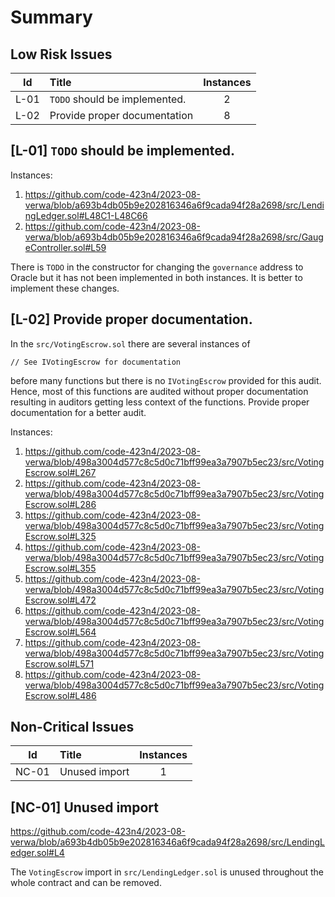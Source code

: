 # Summary

## Low Risk Issues
|Id|Title| Instances
|:--:|:-------|:-----:
|L-01| ``TODO`` should be implemented. | 2
|L-02| Provide proper documentation | 8


## [L-01] ``TODO`` should be implemented.
Instances:
1. https://github.com/code-423n4/2023-08-verwa/blob/a693b4db05b9e202816346a6f9cada94f28a2698/src/LendingLedger.sol#L48C1-L48C66
2. https://github.com/code-423n4/2023-08-verwa/blob/a693b4db05b9e202816346a6f9cada94f28a2698/src/GaugeController.sol#L59

There is ``TODO`` in the constructor for changing the ``governance`` address to Oracle but it has not been implemented in both instances. It is better to implement these changes.

## [L-02] Provide proper documentation.
In the ``src/VotingEscrow.sol`` there are several instances of 
```
// See IVotingEscrow for documentation
``` 
before many functions but there is no ``IVotingEscrow`` provided for this audit. Hence, most of this functions are audited without proper documentation resulting in auditors getting less context of the functions. Provide proper documentation for a better audit.

Instances:
1. https://github.com/code-423n4/2023-08-verwa/blob/498a3004d577c8c5d0c71bff99ea3a7907b5ec23/src/VotingEscrow.sol#L267
2. https://github.com/code-423n4/2023-08-verwa/blob/498a3004d577c8c5d0c71bff99ea3a7907b5ec23/src/VotingEscrow.sol#L286
3. https://github.com/code-423n4/2023-08-verwa/blob/498a3004d577c8c5d0c71bff99ea3a7907b5ec23/src/VotingEscrow.sol#L325
4. https://github.com/code-423n4/2023-08-verwa/blob/498a3004d577c8c5d0c71bff99ea3a7907b5ec23/src/VotingEscrow.sol#L355
5. https://github.com/code-423n4/2023-08-verwa/blob/498a3004d577c8c5d0c71bff99ea3a7907b5ec23/src/VotingEscrow.sol#L472
6. https://github.com/code-423n4/2023-08-verwa/blob/498a3004d577c8c5d0c71bff99ea3a7907b5ec23/src/VotingEscrow.sol#L564
7. https://github.com/code-423n4/2023-08-verwa/blob/498a3004d577c8c5d0c71bff99ea3a7907b5ec23/src/VotingEscrow.sol#L571
8. https://github.com/code-423n4/2023-08-verwa/blob/498a3004d577c8c5d0c71bff99ea3a7907b5ec23/src/VotingEscrow.sol#L486

## Non-Critical Issues
|Id|Title| Instances
|:--:|:-------|:-----:
|NC-01| Unused import | 1

## [NC-01] Unused import
https://github.com/code-423n4/2023-08-verwa/blob/a693b4db05b9e202816346a6f9cada94f28a2698/src/LendingLedger.sol#L4

The ``VotingEscrow`` import in ``src/LendingLedger.sol`` is unused throughout the whole contract and can be removed.
